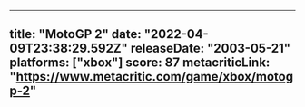 
---
title: "MotoGP 2"
date: "2022-04-09T23:38:29.592Z"
releaseDate: "2003-05-21"
platforms: ["xbox"]
score: 87
metacriticLink: "https://www.metacritic.com/game/xbox/motogp-2"
---

